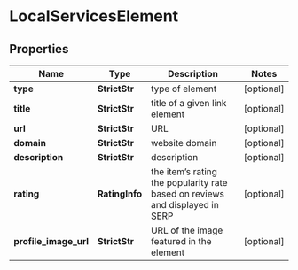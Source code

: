 # LocalServicesElement


## Properties

| Name | Type | Description | Notes |
|------------ | ------------- | ------------- | -------------|
**type** | **StrictStr** | type of element |[optional]|
**title** | **StrictStr** | title of a given link element |[optional]|
**url** | **StrictStr** | URL |[optional]|
**domain** | **StrictStr** | website domain |[optional]|
**description** | **StrictStr** | description |[optional]|
**rating** | **RatingInfo** | the item’s rating <br>the popularity rate based on reviews and displayed in SERP |[optional]|
**profile_image_url** | **StrictStr** | URL of the image featured in the element |[optional]|
